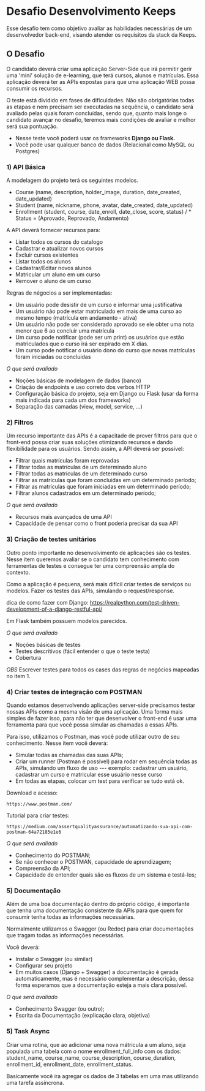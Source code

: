 # Desafio Desenvolvimento Keeps

Esse desafio tem como objetivo avaliar as habilidades necessárias de um desenvolvedor back-end, 
visando atender os requisitos da stack da Keeps.


## O Desafio

O candidato deverá criar uma aplicação Server-Side que irá permitir gerir uma 'mini' solução de e-learning, 
que terá cursos, alunos e matrículas. Essa aplicação deverá ter as APIs expostas para que uma aplicação WEB
possa consumir os recursos.

O teste está dividido em fases de dificuldades. Não são obrigatórias todas as etapas e nem precisam ser executadas 
na sequência, o candidato será avaliado pelas quais foram concluídas, sendo que, quanto mais longe o candidato avançar 
no desafio, teremos mais condições de avaliar e melhor será sua pontuação.

- Nesse teste você poderá usar os frameworks **Django ou Flask.**
- Você pode usar qualquer banco de dados (Relacional como MySQL ou Postgres)



### 1) API Básica

A modelagem do projeto terá os seguintes modelos.

- Course (name, description, holder_image, duration, date_created, date_updated)
- Student (name, nickname, phone, avatar, date_created, date_updated)
- Enrollment (student, course, date_enroll, date_close, score, status) / * Status = (Aprovado, Reprovado, Andamento)
  
A API deverá fornecer recursos para:
- Listar todos os cursos do catalogo
- Cadastrar e atualizar novos cursos
- Excluir cursos existentes
- Listar todos os alunos
- Cadastrar/Editar novos alunos
- Matricular um aluno em um curso
- Remover o aluno de um curso

Regras de négocios a ser implementadas:
- Um usuário pode desistir de um curso e informar uma justificativa
- Um usuário não pode estar matriculado em mais de uma curso ao mesmo tempo (matrícula em andamento - ativa)
- Um usuário não pode ser considerado aprovado se ele obter uma nota menor que 6 ao concluir uma matrícula
- Um curso pode notificar (pode ser um print) os usuários que estão matriculados que o curso irá ser expirado em X dias.
- Um curso pode notificar o usuário dono do curso que novas matrículas foram iniciadas ou concluídas

*O que será avaliado*
- Noções básicas de modelagem de dados (banco)
- Criação de endpoints e uso correto dos verbos HTTP
- Configuração básica do projeto, seja em Django ou Flask (usar da forma mais indicada para cada um dos frameworks)
- Separação das camadas (view, model, service, ...)

### 2) Filtros

Um recurso importante das APIs é a capacitade de prover filtros para que o front-end possa criar suas soluções otimizando
recursos e dando flexibilidade para os usuários. Sendo assim, a API deverá ser possível:

- Filtrar quais matrículas foram reprovadas
- Filtrar todas as matrículas de um determinado aluno
- Filtrar todas as matrículas de um determinado curso
- Filtrar as matrículas que foram concluídas em um determinado período;
- Filtrar as matrículas que foram iniciadas em um determinado período;
- Filtrar alunos cadastrados em um determinado período;

*O que será avaliado*
- Recursos mais avançados de uma API
- Capacidade de pensar como o front poderia precisar da sua API

### 3) Criação de testes unitários
    
Outro ponto importante no desenvolvimento de aplicações são os testes. Nesse item queremos avaliar se
o candidato tem conhecimento com ferramentas de testes e consegue ter uma compreensão ampla do contexto.

Como a aplicação é pequena, será mais difícil criar testes de serviços ou modelos. Fazer os testes das APIs,
simulando o request/response.

dica de como fazer com Django:
https://realpython.com/test-driven-development-of-a-django-restful-api/

Em Flask também possuem modelos parecidos.

*O que será avaliado*
- Noções básicas de testes
- Testes descritivos (fácil entender o que o teste testa)
- Cobertura

*OBS*
Escrever testes para todos os cases das regras de negócios mapeadas no item 1.


### 4) Criar testes de integração com POSTMAN

Quando estamos desenvolvendo aplicações server-side precisamos testar nossas APIs como a mesma visão de uma aplicação.
Uma forma mais simples de fazer isso, para não ter que desenvolver o front-end é usar uma ferramenta para que você possa
simular as chamadas a essas APIs.

Para isso, utilizamos o Postman, mas você pode utilizar outro de seu conhecimento. Nesse item você deverá:
- Simular todas as chamadas das suas APIs;
- Criar um runner (Postman é possível) para rodar em sequência todas as APIs, simulando um fluxo de uso
--- exemplo: cadastrar um usuário, cadastrar um curso e matricular esse usuário nesse curso
- Em todas as etapas, colocar um test para verificar se tudo está ok.

Download e acesso:

    https://www.postman.com/

Tutorial para criar testes:

    https://medium.com/assertqualityassurance/automatizando-sua-api-com-postman-64a72185e1e6


*O que será avaliado*
- Conhecimento do POSTMAN;
- Se não conhecer o POSTMAN, capacidade de aprendizagem;
- Compreensão da API;
- Capacidade de entender quais são os fluxos de um sistema e testá-los;


### 5) Documentação

Além de uma boa documentação dentro do próprio código, é importante que tenha uma documentação consistente da APIs para que
quem for consumir tenha todas as informações necessárias.

Normalmente utilizamos o Swagger (ou Redoc) para criar documentações que tragam todas as informações necessárias.

Você deverá:
- Instalar o Swagger (ou similar)
- Configurar seu projeto
- Em muitos casos (Django + Swagger) a documentação é gerada automaticamente, mas é necessário complementar a descrição,
dessa forma esperamos que a documentação esteja a mais clara possível.

*O que será avaliado*
- Conhecimento Swagger (ou outro);
- Escrita da Documentação (explicação clara, objetiva)


### 5) Task Async

Criar uma rotina, que ao adicionar uma nova mátricula a um aluno, seja populada uma tabela com o nome enrollment_full_info com os dados:
student_name, course_name, course_description, course_duration, enrollment_id, enrollment_date, enrollment_status.

Basicamente você ira agregar os dados de 3 tabelas em uma mas utilizando uma tarefa assíncrona.

